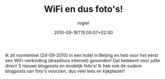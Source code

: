 ﻿---
title: WiFi en dus foto's!
author: rogier
type: post
date: 2010-09-18T15:05:07+02:00
url: /weblog/2010/09/18/wifi-en-dus-fotos/
commentFolder: 2010-09-18-wifi-en-dus-fotos
categories:
- Vakantie
tags:
- China
resources: []

---
Ik zit momenteel (24-09-2010) in een hotel in Beijing en heb voor het eerst een WiFi-verbinding (draadloos internet) gevonden! Dat betekent voor jullie direct 3 nieuwe blogposts en eindelijk foto's!
Ik heb ook de oudere blogposts van foto's voorzien, dus veel lees en kijkplezier! 
